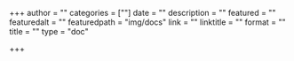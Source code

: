 +++
author = ""
categories = [""]
date = ""
description = ""
featured = ""
featuredalt = ""
featuredpath = "img/docs"
link = ""
linktitle = ""
format = ""
title = ""
type = "doc"

+++
